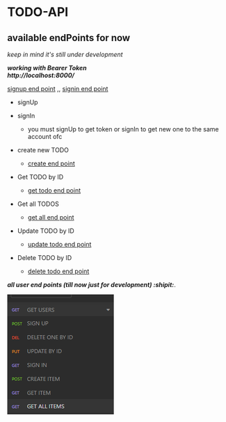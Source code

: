 # TODO-API

## available endPoints for now
*keep in mind it's still under development* 

***working with Bearer Token***
<br/>***http://localhost:8000/***

[signup end point](http://localhost:8000/app/singup)  ,,  [signin end point](http://localhost:8000/app/signin)
- signUp
- signIn
    - you must signUp to get token or signIn to get new one to the same account ofc

- create new TODO 
    - [create end point](http://localhost:8000/api/item)
- Get TODO by ID
    - [get todo end point](http://localhost:8000/api/item/:id)
- Get all TODOS
    - [get all end point](http://localhost:8000/api/item)
- Update TODO by ID
    - [update todo end point](http://localhost:8000/api/item/:id)
- Delete TODO by ID
    - [delete todo end point](http://localhost:8000/api/item/:id)

***all user end points (till now just for development) :shipit:***.<br />

![end points from insonia](./dump/Screenshot%202022-07-31%20225157.png)